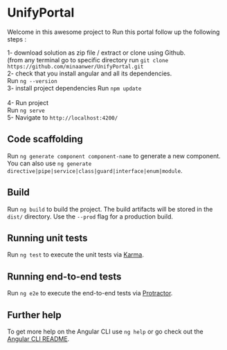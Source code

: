 # UnifyPortal

Welcome in this awesome project 
to Run this portal follow up the following steps : 

1- download solution as zip file / extract or clone using Github.<br/> 
   (from any terminal go to specific directory run  `git clone https://github.com/minaanwer/UnifyPortal.git` <br/>
2- check that you install angular and all its dependencies.<br/> 
   Run  `ng --version`<br/>
3- install project dependencies Run `npm update`<br/>    
4- Run project  
   Run `ng serve`<br/> 
5- Navigate to `http://localhost:4200/` <br/>


## Code scaffolding

Run `ng generate component component-name` to generate a new component. You can also use `ng generate directive|pipe|service|class|guard|interface|enum|module`.

## Build

Run `ng build` to build the project. The build artifacts will be stored in the `dist/` directory. Use the `--prod` flag for a production build.

## Running unit tests

Run `ng test` to execute the unit tests via [Karma](https://karma-runner.github.io).

## Running end-to-end tests

Run `ng e2e` to execute the end-to-end tests via [Protractor](http://www.protractortest.org/).

## Further help

To get more help on the Angular CLI use `ng help` or go check out the [Angular CLI README](https://github.com/angular/angular-cli/blob/master/README.md).
